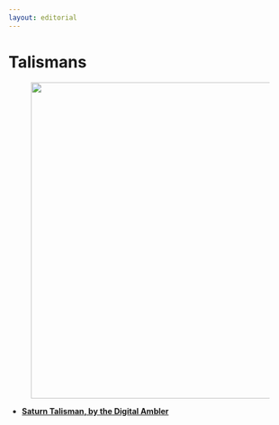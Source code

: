 ```yaml
---
layout: editorial
---
```


# Talismans

<figure><img src="../../../../../../.gitbook/assets/pexels-btgl-♡-19174226.jpg" alt="" width="563"><figcaption></figcaption></figure>

* [**Saturn Talisman, by the Digital Ambler**](https://digitalambler.com/materia/saturn-talisman/)
